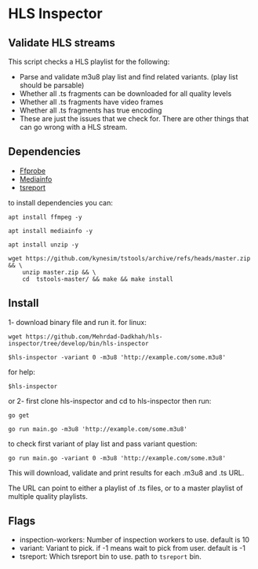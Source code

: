 # HLS Inspector

## Validate HLS streams
This script checks a HLS playlist for the following:

- Parse and validate m3u8 play list and find related variants. (play list should be parsable)
- Whether all .ts fragments can be downloaded for all quality levels
- Whether all .ts fragments have video frames
- Whether all .ts fragments has true encoding
- These are just the issues that we check for. There are other things that can go wrong with a HLS stream.

## Dependencies
* [Ffprobe](https://ffmpeg.org/download.html)
* [Mediainfo](https://mediaarea.net/en/MediaInfo)
* [tsreport](https://github.com/kynesim/tstools)

to install dependencies you can:
```
apt install ffmpeg -y
```

```
apt install mediainfo -y
```

```
apt install unzip -y
```

```
wget https://github.com/kynesim/tstools/archive/refs/heads/master.zip && \
    unzip master.zip && \
    cd  tstools-master/ && make && make install
```

## Install
1- download binary file and run it.
for linux:
```
wget https://github.com/Mehrdad-Dadkhah/hls-inspector/tree/develop/bin/hls-inspector
```

```
$hls-inspector -variant 0 -m3u8 'http://example.com/some.m3u8'
```
for help:
```
$hls-inspector
```

or
2- first clone hls-inspector and cd to hls-inspector then run:
```
go get
```

```
go run main.go -m3u8 'http://example.com/some.m3u8'
```

to check first variant of play list and pass variant question:
```
go run main.go -variant 0 -m3u8 'http://example.com/some.m3u8'
```

This will download, validate and print results for each .m3u8 and .ts URL.

The URL can point to either a playlist of .ts files, or to a master playlist of multiple quality playlists.

## Flags

- inspection-workers: Number of inspection workers to use. default is 10
- variant: Variant to pick. if -1 means wait to pick from user. default is -1
- tsreport: Which tsreport bin to use. path to `tsreport` bin. 
